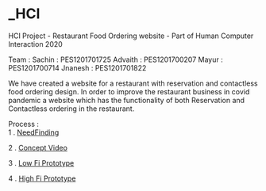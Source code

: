# _HCI

HCI Project - Restaurant Food Ordering website - Part of Human Computer Interaction 2020

Team : 
Sachin : PES1201701725
Advaith : PES1201700207
Mayur : PES1201700714
Jnanesh : PES1201701822

We have created a website for a restaurant with reservation and contactless food ordering design. In order to improve the restaurant business in covid pandemic a website which has the functionality of both Reservation and Contactless ordering in the restaurant. 

Process : <br>
1 . <a href="https://docs.google.com/presentation/d/1h3i4A_cOBfX_weprUGSIvlV0TXVpv_WMc46eXZZoJAE/edit#slide=id.gd251bb473_0_681">NeedFinding</a>

2 . <a href="https://drive.google.com/file/d/1b0U0QNNitQWNJLkMc_QQVuvnmW45OoVg/view?usp=sharing">Concept Video</a>

3 . <a href="https://docs.google.com/presentation/d/1Wgl7-4013FSjkdMOs7wUFzfS_WdAiHs5yJ5LmlbtqJI/edit?usp=sharing">Low Fi Prototype</a>

4 . <a href="https://jfoodorder.herokuapp.com/menu.html">High Fi Prototype</a>

